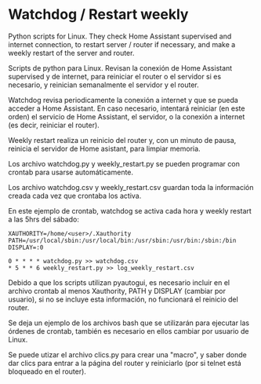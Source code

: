 
# Watchdog / Restart weekly

Python scripts for Linux. They check Home Assistant supervised and internet connection, to restart server / router if necessary, and make a weekly restart of the server and router.

Scripts de python para Linux. Revisan la conexión de Home Assistant supervised y de internet, para reiniciar el router o el servidor si es necesario, y reinician semanalmente el servidor y el router.

Watchdog revisa periodicamente la conexión a internet y que se pueda acceder a Home Assistant. En caso necesario, intentará reiniciar (en este orden) el servicio de Home Assistant, el servidor, o la conexión a internet (es decir, reiniciar el router).

Weekly restart realiza un reinicio del router y, con un minuto de pausa, reinicia el servidor de Home asistant, para limpiar memoria.

Los archivo watchdog.py y weekly_restart.py se pueden programar con crontab para usarse automáticamente.

Los archivo watchdog.csv y weekly_restart.csv guardan toda la información creada cada vez que crontaba los activa.

En este ejemplo de crontab, watchdog se activa cada hora y weekly restart a las 5hrs del sábado:

```
XAUTHORITY=/home/<user>/.Xauthority
PATH=/usr/local/sbin:/usr/local/bin:/usr/sbin:/usr/bin:/sbin:/bin
DISPLAY=:0

0 * * * * watchdog.py >> watchdog.csv
* 5 * * 6 weekly_restart.py >> log_weekly_restart.csv
```

Debido a que los scripts utilizan pyautogui, es necesario incluir en el archivo crontab al menos Xauthority, PATH y DISPLAY (cambiar <user> por usuario), si no se incluye esta información, no funcionará el reinicio del router.

Se deja un ejemplo de los archivos bash que se utilizarán para ejecutar las órdenes de crontab, también es necesario en ellos cambiar <user> por usuario de Linux.

Se puede utizar el archivo clics.py para crear una "macro", y saber donde dar clics para entrar a la página del router y reiniciarlo (por si telnet está bloqueado en el router).
